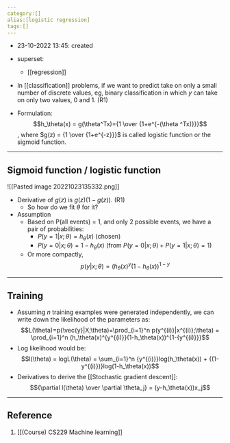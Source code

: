 ```yaml
---
category:[]
alias:[logistic regression]
tags:[]
---
```


- 23-10-2022 13:45: created

- superset:
	- [[regression]]

- In [[classification]] problems, if we want to predict take on only a small number of discrete values, eg, binary classification in which $y$ can take on only two values, $0$ and $1$. (R1)

- Formulation: $$h_\theta(x) = g(\theta^Tx)={1 \over {1+e^{-(\theta ^Tx)}}}$$, where $g(z) = {1 \over {1+e^{-z}}}$ is called logistic function or the sigmoid function.

---
## Sigmoid function / logistic function


![[Pasted image 20221023135332.png]]
- Derivative of $g(z)$ is $g(z)(1-g(z))$. (R1)
	- So how do we fit $\theta$ for it?
- Assumption
	- Based on P(all events) = 1, and only 2 possible events, we have a pair of probabilities: 
		- $P(y=1|x;\theta) = h_\theta(x)$ (chosen)
		- $P(y=0|x;\theta) = 1-h_\theta(x)$ (from $P(y=0|x;\theta) + P(y=1|x;\theta) = 1$)
	- Or more compactly, $$p(y|x;\theta)=(h_\theta(x)^y(1-h_\theta(x))^{1-y}$$

---
## Training

- Assuming $n$ training examples were generated independently, we can write down the likelihood of the parameters as:
$$L(\theta)=p(\vec{y}|X;\theta)=\prod_{i=1}^n p(y^{(i)}|x^{(i)};\theta) = \prod_{i=1}^n (h_\theta(x)^{y^{(i)}}(1-h_\theta(x))^{1-{y^{(i)}}}$$
- Log likelihood would be: $$l(\theta) = logL(\theta) = \sum_{i=1}^n {y^{(i)}}log(h_\theta(x)) + {(1-y^{(i)})}log(1-h_\theta(x))$$
- Derivatives to derive the [[Stochastic gradient descent]]: $${\partial l(\theta) \over \partial \theta_j} = (y-h_\theta(x))x_j$$

---
## Reference

1. [[(Course) CS229 Machine learning]]